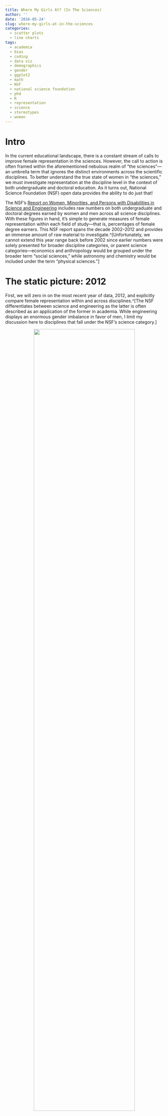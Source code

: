 ```yaml
---
title: Where My Girls At? (In The Sciences)
author: ''
date: '2016-05-24'
slug: where-my-girls-at-in-the-sciences
categories:
  - scatter plots
  - line charts
tags:
  - academia
  - bias
  - coding
  - data viz
  - demographics
  - gender
  - ggplot2
  - math
  - NSF
  - national science foundation
  - phd
  - R
  - representation
  - science
  - stereotypes
  - women
---
```


# Intro

In the current educational landscape, there is a constant stream of calls to improve female representation in the sciences. However, the call to action is often framed within the aforementioned nebulous realm of “the sciences”—an umbrella term that ignores the distinct environments across the scientific disciplines. To better understand the true state of women in “the sciences,” we must investigate representation at the discipline level in the context of both undergraduate and doctoral education. As it turns out, National Science Foundation (NSF) open data provides the ability to do just that!

The NSF’s [Report on Women, Minorities, and Persons with Disabilities in Science and Engineering](http://www.nsf.gov/statistics/wmpd/2013/tables.cfm) includes raw numbers on both undergraduate and doctoral degrees earned by women and men across all science disciplines. With these figures in hand, it’s simple to generate measures of female representation within each field of study—that is, percentages of female degree earners. This NSF report spans the decade 2002–2012 and provides an immense amount of raw material to investigate.^[Unfortunately, we cannot extend this year range back before 2002 since earlier numbers were solely presented for broader discipline categories, or parent science categories—economics and anthropology would be grouped under the broader term “social sciences,” while astronomy and chemistry would be included under the term “physical sciences.”]

# The static picture: 2012

First, we will zero in on the most recent year of data, 2012, and explicitly compare female representation within and across disciplines.^[The NSF differentiates between science and engineering as the latter is often described as an application of the former in academia. While engineering displays an enormous gender imbalance in favor of men, I limit my discussion here to disciplines that fall under the NSF’s science category.]

<center>
<img src="/post/where-my-girls-at-in-the-sciences_files/fig1.png" alt="" width="80%" height="80%"/>
</center>

The NSF groups science disciplines with similar focus (for example, atmospheric and ocean sciences both focus on environmental science) into classified parent categories. In order to observe not only the variation within each parent category but also across the more granular disciplines themselves, the above graph plots percentage female representation by discipline, with each discipline colored with respect to its NSF classified parent category.

The variation within each parent category can be quite pronounced. In the earth, atmospheric, and ocean sciences, female undergraduate representation ranges from 36% (atmospheric sciences) to 47% (ocean sciences) of total graduates. Among PhD graduates, female representation ranges from 39% (atmospheric sciences) to 48% (ocean sciences). Meanwhile, female representation in the physical sciences has an undergraduate range from 19% (physics) to 47% (chemistry) and a PhD range from 20% (physics) to 39% (chemistry). However, social sciences has the largest spread of all with undergraduate female representation ranging from 30% (economics) to 71% (anthropology) and PhD representation ranging from 33% (economics) to 64% (anthropology).

In line with conventional wisdom, computer sciences and physics are overwhelmingly male (undergraduate and PhD female representation lingers around 20% for both). Other disciplines in which female representation notably lags include: economics, mathematics and statistics, astronomy, and atmospheric sciences. Possible explanations behind the low representation in such disciplines have been debated at length.

# Interactions between “innate abilities,” mathematical content, and female representation

Relatively recently, in January 2015, [an article in *Science*](http://science.sciencemag.org/content/347/6219/262) “hypothesize[d] that, across the academic spectrum, women are underrepresented in fields whose practitioners believe that raw, innate talent is the main requirement for success, because women are stereotyped as not possessing such talent.” While this explanation was compelling to many, another group of researchers quickly responded by showing that once measures of mathematical content were added into the proposed models, the measures of innate beliefs (based on surveys of faculty members) shed all their statistical significance. Thus, the latter researchers provided evidence that female representation across disciplines is instead associated with the discipline’s mathematical content [“and that faculty beliefs about innate ability were irrelevant.”](http://science.sciencemag.org/content/sci/349/6246/391.2.full.pdf?sid=fbf0dd62-c973-497d-902c-e1a80bfbe0ea)

However, this conclusion does not imply that stereotypical beliefs are unimportant to female representation in scientific disciplines—in fact, the same researchers argue that beliefs of teachers and parents of younger children can play a large role in silently herding women out of math-heavy fields by [“becom[ing] part of the self-fulfilling belief systems of the children themselves from a very early age.”](http://science.sciencemag.org/content/sci/349/6246/391.2.full.pdf?sid=fbf0dd62-c973-497d-902c-e1a80bfbe0ea) Thus, the conclusion only objects to the alleged discovery of a robust causal relationship between one type of belief, university/college faculty beliefs about innate ability, and female representation.

Despite differences, both assessments demonstrate a correlation between measures of innate capabilities and female representation that is most likely driven by (1) women being less likely than men to study math-intensive disciplines and (2) those in math-intensive fields being more likely to describe their capacities as innate.^[The latter viewpoint does have some scientific backing. The paper [“Nonlinear Psychometric Thresholds for Physics and Mathematics”](http://arxiv.org/pdf/1011.0663.pdf) supports the notion that while greater work ethic can compensate for lesser ability in many subjects, those below some threshold of mathematical capacities are very unlikely to succeed in mathematics and physics coursework.]

The second point should hardly be surprising to anyone who has been exposed to mathematical genius tropes -- think of all those [handsome janitors who write up proofs on chalkboards](https://www.youtube.com/watch?v=N7b0cLn-wHU) whose talents are rarely learned. The second point is also incredibly consistent with the assumptions that underlie "the cult of genius" described by Professor Jordan Ellenberg in [*How Not to Be Wrong: The Power of Mathematical Thinking*](http://www.jordanellenberg.com/how-not-to-be-wrong/) (p.412):

> The genius cult tells students it's not worth doing mathematics unless you're the best at mathematics, because those special few are the only ones whose contributions matter. We don't treat any other subject that way! I've never heard a student say, “I like Hamlet, but I don't really belong in AP English—that kid who sits in the front row knows all the plays, and he started reading Shakespeare when he was nine!”

In short, subjects that are highly mathematical are seen as more driven by innate abilities than are others. In fact, describing someone as a hard worker in mathematical fields is often seen as an implicit insult—an implication I very much understand as someone who has been regularly (usually affectionately) teased as a “try-hard” by many male peers.

# The dynamic picture: 2002–2012

Math-intensive subjects are predominately male in the static picture for the year 2012, but how has the gender balance changed over recent years (in these and all science disciplines)? To answer this question, we turn to a dynamic view of female representation over a recent decade by looking at NSF data for the entirety of 2002–2012.

<center>
<img src="/post/where-my-girls-at-in-the-sciences_files/fig2.png" alt="" width="100%" height="100%"/>
</center>

The above graph plots the percentages of female degree earners in each science discipline for both the undergraduate and doctoral levels for each year from 2002 to 2012. The trends are remarkably varied with overall changes in undergraduate female representation ranging from a decrease of 33.9% (computer sciences) to an increase of 24.4% (atmospheric sciences). Overall changes in doctoral representation ranged from a decline of 8.8% (linguistics) to a rise of 67.6% (astronomy). The following visual more concisely summarizes the overall percentage changes for the decade.

<center>
<img src="/post/where-my-girls-at-in-the-sciences_files/fig3.png" alt="" width="90%" height="90%"/>
</center>

As this graph illustrates, there were many gains in female representation at the doctoral level between 2002 and 2012. All but three disciplines experienced increased female representation—seems promising, yes? However, substantial losses at the undergraduate level should yield some concern. Only six of the eighteen science disciplines experienced undergraduate gains in female representation over the decade.

The illustrated increases in representation at the doctoral level are likely extensions of gains at the undergraduate level from the previous years—gains that are now being eroded given the presented undergraduate trends. The depicted losses at the undergraduate level could very well lead to similar losses at the doctoral level in the coming decade, which would hamper the widely shared goal to tenure more female professors.

The change for computer sciences is especially important since it provides a basis for the vast, well-documented media and academic focus on women in the field.^[[Planet Money](https://www.npr.org/sections/money/2014/10/21/357629765/when-women-stopped-coding) brought the decline in percentage of female computer science majors to the attention of many in 2014.] The discipline experienced a loss in female representation at the undergraduate level that was more than twice the size of that in any other subject, including physics (-15.6%), earth sciences (-12.2%), and economics (-11.9%).

While the previous discussion of innate talent and stereotype threat focused on math-intensive fields, a category computer sciences fall into, I would argue that this recent decade has seen the effect of those forces on a growing realm of code-intensive fields. The use of computer programming and statistical software has become a standard qualification for many topics in physics, statistics, economics, biology, astronomy, and other fields. In fact, completing degrees in these disciplines now virtually requires coding in some way, shape, or form.

For instance, in my experience, one nontrivial hurdle that stands between students and more advanced classes in statistics or economics is the time necessary to understand how to use software such as R and Stata. Even seemingly simple tasks in these two programs requires some basic level of comfort with structuring commands—an understanding that is not taught in these classes, but rather mentioned as a quick and seemingly obvious sidebar. Despite my extensive coursework in economics and mathematics, I am quick to admit that I only became comfortable with Stata via independent learning in a summer research context, and R via pursuing projects for this blog many months after college graduation.

The implications of coding’s expanding role in many strains of scientific research should not be underestimated. **If women are not coding, they are not just missing from computer science—they will increasingly be missing from other disciplines which coding has seeped into.**

# The big picture: present–future

In other words, I would argue academia is currently faced with the issue of improving female representation in code-intensive fields.^[On a positive note, atmospheric sciences, which often involves complex climate modeling techniques, has experienced large gains in female representation at the undergraduate level.] As is true with math-intensive fields, the stereotypical beliefs of teachers and parents of younger children [“become part of the self-fulfilling belief systems of the children themselves from a very early age”](http://science.sciencemag.org/content/sci/349/6246/391.2.full.pdf?sid=fbf0dd62-c973-497d-902c-e1a80bfbe0ea) that discourage women from even attempting to enter code-intensive fields. These beliefs when combined with Ellenberg's described "cult of genius" (a mechanism that surrounded mathematics and now also applies to the atmosphere in computer science) are especially dangerous.

Given the small percentage of women in these fields at the undergraduate level, **there is limited potential growth in female representation along the academic pipeline** -- that is, at the doctoral and professorial levels. While coding has opened up new, incredible directions for research in many of the sciences, **its evolving importance also can yield gender imbalances due to the same dynamics that underlie underrepresentation in math-intensive fields.**

---

# Speaking of coding...

See my ["women_in_sci" Github repo](https://github.com/apalbright/women_in_sci) for all data and R scripts needed to reproduce these visuals.

# Acknowledgements

I thank Ally Seidel for all thorough edits over the past few months. Also, thanks to members of _NYC squad_ for listening to my ideas and debating terminology with me.